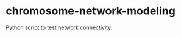 chromosome-network-modeling
===========================

Python script to test network connectivity.
